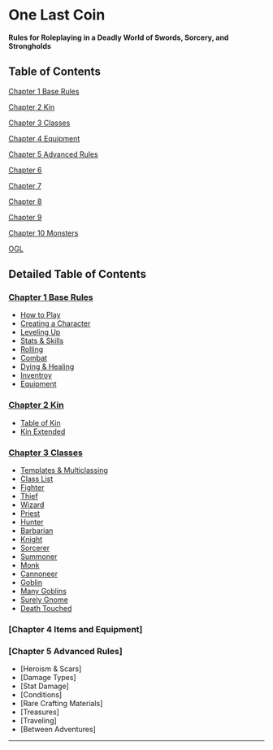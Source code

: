 # One Last Coin

**Rules for Roleplaying in a Deadly World of Swords, Sorcery, and Strongholds**


## Table of Contents

[Chapter 1 Base Rules](Chapter01.md#chapter-1-base-rules)

[Chapter 2 Kin](Chapter02.md#chapter-2-kin)

[Chapter 3 Classes](Chapter03.md#chapter-3-classes)

[Chapter 4 Equipment](Chapter04.md#chapter-4-equipment)

[Chapter 5 Advanced Rules](Chapter05.md#chapter-5-advanced-rules)

[Chapter 6 ](Chapter06.md#chapter-6-)

[Chapter 7 ](Chapter07.md#chapter-7-)

[Chapter 8 ](Chapter08.md#chapter-8-)

[Chapter 9 ](Chapter09.md#chapter-9-)

[Chapter 10 Monsters](Chapter10.md#chapter-10-monsters)

[OGL](OGL.md#open-game-license)


## Detailed Table of Contents

### [Chapter 1 Base Rules](Chapter01.md#chapter-1-base-rules)

- [How to Play](Chapter01.md#how-to-play)
- [Creating a Character](Chapter01.md#creating-a-character)
- [Leveling Up](Chapter01.md#leveling-up)
- [Stats & Skills](Chapter01.md#stats--skills)
- [Rolling](Chapter01.md#rolling)
- [Combat](Chapter01.md#comabt)
- [Dying & Healing](Chapter01.md#dying--healing)
- [Inventroy](Chapter01.md#inventroy)
- [Equipment](Chapter01.md#equipment)

### [Chapter 2 Kin](Chapter02.md#chapter-2-kin)

- [Table of Kin](Chapter02.md#table-of-kin)
- [Kin Extended](Chapter02.md#kin-extended)

### [Chapter 3 Classes](Chapter03.md#chapter-3-Classes)

- [Templates & Multiclassing](Chapter03.md#templates--multiclassing)
- [Class List](Chapter03.md#class-list)
- [Fighter](Chapter03.md#fighter)
- [Thief](Chapter03.md#thief)
- [Wizard](Chapter03.md#wizard)
- [Priest](Chapter03.md#priest)
- [Hunter](Chapter03.md#hunter)
- [Barbarian](Chapter03.md#barbarian)
- [Knight](Chapter03.md#knight)
- [Sorcerer](Chapter03.md#sorcerer)
- [Summoner](Chapter03.md#summoner)
- [Monk](Chapter03.md#monk--nun)
- [Cannoneer](Chapter03.md#cannoneer)
- [Goblin](Chapter03.md#goblin)
- [Many Goblins](Chapter03.md#many-goblins)
- [Surely Gnome](Chapter03.md#surely-gnome)
- [Death Touched](Chapter03.md#death-touched)

### [Chapter 4 Items and Equipment]

### [Chapter 5 Advanced Rules]

- [Heroism & Scars]
- [Damage Types]
- [Stat Damage]
- [Conditions]
- [Rare Crafting Materials]
- [Treasures]
- [Traveling]
- [Between Adventures]



* * *


